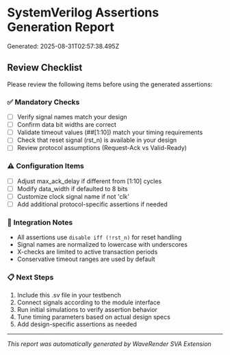 # SystemVerilog Assertions Generation Report

Generated: 2025-08-31T02:57:38.495Z

## Review Checklist

Please review the following items before using the generated assertions:

### ✅ **Mandatory Checks**
- [ ] Verify signal names match your design
- [ ] Confirm data bit widths are correct
- [ ] Validate timeout values (##[1:10]) match your timing requirements
- [ ] Check that reset signal (rst_n) is available in your design
- [ ] Review protocol assumptions (Request-Ack vs Valid-Ready)

### ⚠️ **Configuration Items**
- [ ] Adjust max_ack_delay if different from [1:10] cycles
- [ ] Modify data_width if defaulted to 8 bits
- [ ] Customize clock signal name if not 'clk'
- [ ] Add additional protocol-specific assertions if needed

### 🔧 **Integration Notes**
- All assertions use `disable iff (!rst_n)` for reset handling
- Signal names are normalized to lowercase with underscores
- X-checks are limited to active transaction periods
- Conservative timeout ranges are used by default

### 📋 **Next Steps**
1. Include this .sv file in your testbench
2. Connect signals according to the module interface
3. Run initial simulations to verify assertion behavior
4. Tune timing parameters based on actual design specs
5. Add design-specific assertions as needed

---
*This report was automatically generated by WaveRender SVA Extension*
